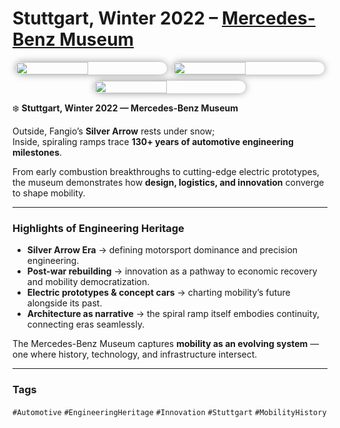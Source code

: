 # Stuttgart, Winter 2022 – [Mercedes-Benz Museum](https://www.mercedes-benz.com/en/art-and-culture/museum/)

<div style="display:flex;flex-wrap:wrap;gap:10px;justify-content:center;">
  <img src="/alvin-site/JPG_VID/PXL_20221215_092452489.jpg?v=3"
       style="width:48%;border-radius:12px;box-shadow:0 0 12px rgba(0,0,0,0.4);">
  <img src="/alvin-site/JPG_VID/PXL_20221215_092657899.jpg?v=3"
       style="width:48%;border-radius:12px;box-shadow:0 0 12px rgba(0,0,0,0.4);">
  <img src="/alvin-site/JPG_VID/PXL_20221215_111933484.jpg?v=3"
       style="width:48%;border-radius:12px;box-shadow:0 0 12px rgba(0,0,0,0.4);">
</div>

❄️ **Stuttgart, Winter 2022 — Mercedes-Benz Museum**  

Outside, Fangio’s **Silver Arrow** rests under snow;  
Inside, spiraling ramps trace **130+ years of automotive engineering milestones**.  

From early combustion breakthroughs to cutting-edge electric prototypes, the museum demonstrates how **design, logistics, and innovation** converge to shape mobility.  

---

### Highlights of Engineering Heritage
- **Silver Arrow Era** → defining motorsport dominance and precision engineering.  
- **Post-war rebuilding** → innovation as a pathway to economic recovery and mobility democratization.  
- **Electric prototypes & concept cars** → charting mobility’s future alongside its past.  
- **Architecture as narrative** → the spiral ramp itself embodies continuity, connecting eras seamlessly.  

The Mercedes-Benz Museum captures **mobility as an evolving system** — one where history, technology, and infrastructure intersect.  

---

### Tags  
`#Automotive` `#EngineeringHeritage` `#Innovation` `#Stuttgart` `#MobilityHistory`
